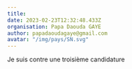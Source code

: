 ```yaml
---
title: 
date: 2023-02-23T12:32:48.433Z
organisation: Papa Daouda GAYE 
author: papadaoudagaye@gmail.com
avatar: "/img/pays/SN.svg"
---
```


Je suis contre une troisième candidature 
